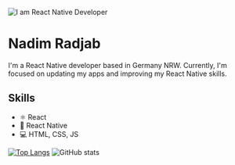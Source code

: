 ![I am React Native Developer](https://crowdbotics.ghost.io/content/images/2020/08/React-Native-Featured-Image.png)
# Nadim Radjab

I'm a React Native developer based in Germany NRW. Currently, I'm focused on updating my apps and improving my React Native skills.

## Skills
* <g-emoji class="g-emoji" alias="atom_symbol" fallback-src="https://github.githubassets.com/images/icons/emoji/unicode/269b.png">⚛</g-emoji> React 
* :iphone: React Native
* :computer: HTML, CSS, JS 

[![Top Langs](https://github-readme-stats.vercel.app/api/top-langs/?username=NadimRadjab)](https://github.com/anuraghazra/github-readme-stats)         ![GitHub stats](https://github-readme-stats.vercel.app/api?username=NadimRadjab&show_icons=true&count_private=true)   


